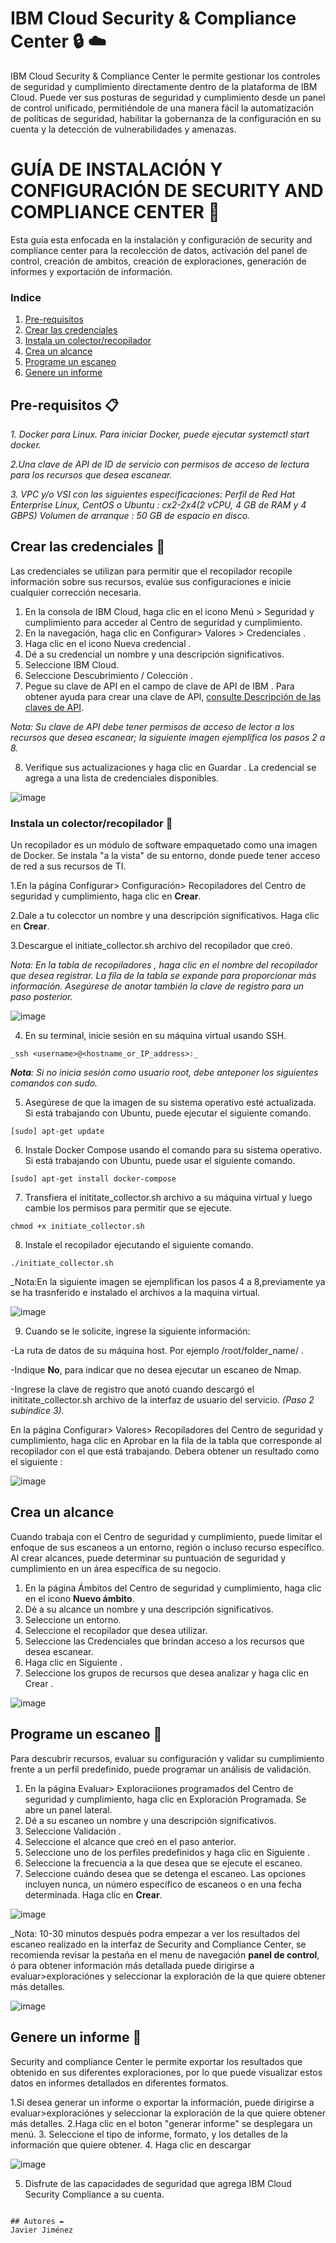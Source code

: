# IBM Cloud Security & Compliance Center :lock: :cloud:

IBM Cloud Security & Compliance Center le permite gestionar los controles de seguridad y cumplimiento directamente dentro de la plataforma de IBM Cloud. Puede ver sus posturas de seguridad y cumplimiento desde un panel de control unificado, permitiéndole de una manera fácil la automatización de políticas de seguridad, habilitar la gobernanza de la configuración en su cuenta y la detección de vulnerabilidades y amenazas.

# GUÍA DE INSTALACIÓN Y CONFIGURACIÓN  DE SECURITY AND COMPLIANCE CENTER :hammer:

Esta guía esta enfocada en la instalación y configuración de security and compliance center para la recolección de datos, activación del panel de control, creación de ambitos, creación de exploraciones, generación de informes y exportación de información.

### Indice
1. [Pre-requisitos](#Pre-requisitos-)
2. [Crear las credenciales](#Crear-las-credenciales-)
3. [Instala un colector/recopilador](#Instala-un-colector/recopilador-)
4. [Crea un alcance](#Crea-un-alcance-)
5. [Programe un escaneo](#Programe-un-escaneo-)
6. [Genere un informe](#Genere-un-informe-)

## Pre-requisitos 📋

_1. Docker para Linux. Para iniciar Docker, puede ejecutar systemctl start docker._

_2.Una clave de API de ID de servicio con permisos de acceso de lectura para los recursos que desea escanear._

_3. VPC y/o VSI con las siguientes especificaciones:
Perfil de Red Hat Enterprise Linux, CentOS o Ubuntu : cx2-2x4(2 vCPU, 4 GB de RAM y 4 GBPS)
Volumen de arranque : 50 GB de espacio en disco._

## Crear las credenciales :key:

Las credenciales se utilizan para permitir que el recopilador recopile información sobre sus recursos, evalúe sus configuraciones e inicie cualquier corrección necesaria.

 1. En la consola de IBM Cloud, haga clic en el icono Menú > Seguridad y cumplimiento para acceder al Centro de seguridad y cumplimiento.
 2. En la navegación, haga clic en Configurar> Valores > Credenciales .
 3. Haga clic en el icono Nueva credencial .
 4. Dé a su credencial un nombre y una descripción significativos.
 5. Seleccione IBM Cloud.
 6. Seleccione Descubrimiento / Colección .
 7. Pegue su clave de API en el campo de clave de API de IBM . Para obtener ayuda para crear una clave de API, [consulte Descripción de las claves de API](https://cloud.ibm.com/docs/account?topic=account-manapikey).
 
_Nota: Su clave de API debe tener permisos de acceso de lector a los recursos que desea escanear; la siguiente imagen ejemplifica los pasos 2 a 8._

 8. Verifique sus actualizaciones y haga clic en Guardar . La credencial se agrega a una lista de credenciales disponibles.
 
 ![image](https://github.com/emeloibmco/IBM-Cloud-Security-Compliance-Center/blob/master/securitycenter/paso2.gif)

### Instala un colector/recopilador :hammer:

Un recopilador es un módulo de software empaquetado como una imagen de Docker. Se instala "a la vista" de su entorno, donde puede tener acceso de red a sus recursos de TI. 

   1.En la página Configurar> Configuración> Recopiladores del Centro de seguridad y cumplimiento, haga clic en **Crear**.
   
   2.Dale a tu colecctor un nombre y una descripción significativos. Haga clic en **Crear**.
   
   3.Descargue el initiate_collector.sh archivo del recopilador que creó.

   _Nota: En la tabla de recopiladores , haga clic en el nombre del recopilador que desea registrar. La fila de la tabla se expande para proporcionar más información.          Asegúrese de anotar también la clave de registro para un paso posterior._
    
    
![image](https://github.com/emeloibmco/IBM-Cloud-Security-Compliance-Center/blob/master/securitycenter/pasorecopilador.gif)

   4. En su terminal, inicie sesión en su máquina virtual usando SSH.
```
_ssh <username>@<hostname_or_IP_address>:_

```

_**Nota**: Si no inicia sesión como usuario root, debe anteponer los siguientes comandos con sudo._

  5. Asegúrese de que la imagen de su sistema operativo esté actualizada. Si está trabajando con Ubuntu, puede ejecutar el siguiente comando.

```
[sudo] apt-get update
```
 6. Instale Docker Compose usando el comando para su sistema operativo. Si está trabajando con Ubuntu, puede usar el siguiente comando.

```
[sudo] apt-get install docker-compose
```

7. Transfiera el inititate_collector.sh archivo a su máquina virtual y luego cambie los permisos para permitir que se ejecute.

```
chmod +x initiate_collector.sh
```
8. Instale el recopilador ejecutando el siguiente comando.

```
./initiate_collector.sh
```
_Nota:En la siguiente imagen se ejemplifican los pasos 4 a 8,previamente ya se ha trasnferido e instalado el archivos a la maquina virtual.

![image](https://github.com/emeloibmco/IBM-Cloud-Security-Compliance-Center/blob/master/securitycenter/pasosshcolector.gif)

9. Cuando se le solicite, ingrese la siguiente información:

-La ruta de datos de su máquina host. Por ejemplo /root/folder_name/ .

-Indique **No**, para indicar que no desea ejecutar un escaneo de Nmap.

-Ingrese la clave de registro que anotó cuando descargó el inititate_collector.sh archivo de la interfaz de usuario del servicio. _(Paso 2 subindice 3)._

En la página Configurar> Valores> Recopiladores del Centro de seguridad y cumplimiento, haga clic en Aprobar en la fila de la tabla que corresponde al recopilador con el que está trabajando. Debera obtener un resultado como el siguiente :

![image](https://github.com/emeloibmco/IBM-Cloud-Security-Compliance-Center/blob/master/securitycenter/resultado.png)

## Crea un alcance 

Cuando trabaja con el Centro de seguridad y cumplimiento, puede limitar el enfoque de sus escaneos a un entorno, región o incluso recurso específico. Al crear alcances, puede determinar su puntuación de seguridad y cumplimiento en un área específica de su negocio.

1. En la página Ámbitos del Centro de seguridad y cumplimiento, haga clic en el icono **Nuevo ámbito**.
2. Dé a su alcance un nombre y una descripción significativos.
3. Seleccione un entorno.
4. Seleccione el recopilador que desea utilizar.
5. Seleccione las Credenciales que brindan acceso a los recursos que desea escanear.
6. Haga clic en Siguiente .
7. Seleccione los grupos de recursos que desea analizar y haga clic en Crear .

 ![image](https://github.com/emeloibmco/IBM-Cloud-Security-Compliance-Center/blob/master/securitycenter/pasoambito.gif)

## Programe un escaneo 🚀

Para descubrir recursos, evaluar su configuración y validar su cumplimiento frente a un perfil predefinido, puede programar un análisis de validación.

1. En la página Evaluar> Exploraciiones programados del Centro de seguridad y cumplimiento, haga clic en Exploración Programada. Se abre un panel lateral.
2. Dé a su escaneo un nombre y una descripción significativos.
3. Seleccione Validación .
4. Seleccione el alcance que creó en el paso anterior.
5. Seleccione uno de los perfiles predefinidos y haga clic en Siguiente .
6. Seleccione la frecuencia a la que desea que se ejecute el escaneo.
7. Seleccione cuándo desea que se detenga el escaneo. Las opciones incluyen nunca, un número específico de escaneos o en una fecha determinada.
Haga clic en **Crear**.

 ![image](https://github.com/emeloibmco/IBM-Cloud-Security-Compliance-Center/blob/master/securitycenter/pasoexploración.gif)

_Nota: 10-30 minutos después podra empezar a ver los resultados del escaneo realizado en la interfaz de Security and Compliance Center, se recomienda revisar la pestaña en el menu de navegación **panel de control**, ó para obtener información más detallada puede dirigirse a evaluar>exploraciónes y seleccionar la exploración de la que quiere obtener más detalles. 

 ![image](https://github.com/emeloibmco/IBM-Cloud-Security-Compliance-Center/blob/master/securitycenter/final.gif)

## Genere un informe :newspaper:

Security and compliance Center le permite exportar los resultados que obtenido en sus diferentes exploraciones, por lo que puede visualizar estos datos en informes detallados en diferentes formatos.

1.Si desea generar un informe o exportar la información,  puede dirigirse a evaluar>exploraciónes y seleccionar la exploración de la que quiere obtener más detalles.
2.Haga clic en el boton "generar informe" se desplegara un menú.
3. Seleccione el tipo de informe, formato, y los detalles de la información que quiere obtener.
4. Haga clic en descargar

 ![image](https://github.com/emeloibmco/IBM-Cloud-Security-Compliance-Center/blob/master/securitycenter/reporte.gif)

5. Disfrute de las capacidades de seguridad que agrega IBM Cloud Security Compliance a su cuenta.


```

## Autores ✒️
Javier Jiménez
